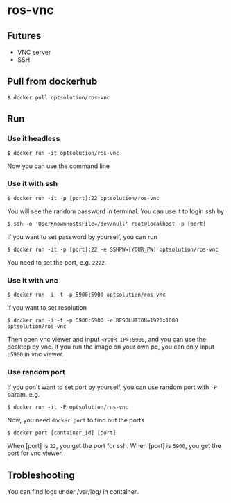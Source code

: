 ros-vnc
=========================
## Futures
- VNC server
- SSH

## Pull from dockerhub

```
$ docker pull optsolution/ros-vnc
```

## Run

### Use it headless
```
$ docker run -it optsolution/ros-vnc
```
Now you can use the command line

### Use it with ssh
```
$ docker run -it -p [port]:22 optsolution/ros-vnc
```
You will see the random password in terminal. You can use it to login ssh by
```
$ ssh -o 'UserKnownHostsFile=/dev/null' root@localhost -p [port]
```
If you want to set password by yourself, you can run 
```
$ docker run -it -p [port]:22 -e SSHPW=[YOUR_PW] optsolution/ros-vnc
```

You need to set the port, e.g. `2222`. 

### Use it with vnc
```
$ docker run -i -t -p 5900:5900 optsolution/ros-vnc
```
if you want to set resolution
```
$ docker run -i -t -p 5900:5900 -e RESOLUTION=1920x1080 optsolution/ros-vnc
```

Then open vnc viewer and input `<YOUR IP>:5900`, and you can use the desktop by vnc. If you run the image on your own pc, you can only input `:5900` in vnc viewer.

### Use random port
If you don't want to set port by yourself, you can use random port with `-P` param. e.g.
```
$ docker run -it -P optsolution/ros-vnc
```
Now, you need `docker port` to find out the ports
```
$ docker port [container_id] [port]
```
When [port] is `22`, you get the port for ssh. When [port] is `5900`, you get the port for vnc viewer.

## Trobleshooting
You can find logs under /var/log/ in container.

